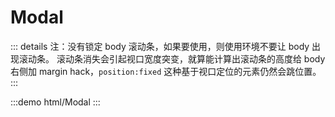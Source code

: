 # Modal

::: details 注：没有锁定 body 滚动条，如果要使用，则使用环境不要让 body 出现滚动条。
滚动条消失会引起视口宽度突变，就算能计算出滚动条的高度给 body 右侧加 margin hack，`position:fixed` 这种基于视口定位的元素仍然会跳位置。
:::

:::demo html/Modal
:::
